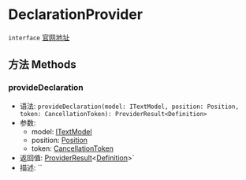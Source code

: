 # DeclarationProvider
`interface` [官网地址](https://microsoft.github.io/monaco-editor/docs.html#interfaces/languages.DeclarationProvider.html)

## 方法 Methods
### provideDeclaration
+ 语法: `provideDeclaration(model: ITextModel, position: Position, token: CancellationToken): ProviderResult<Definition>`
+ 参数: 
  + model: [ITextModel](../../editor/interfaces/ITextModel.md)
  + position: [Position](../../global/classes/Position.md)
  + token: [CancellationToken](../../global/interfaces/CancellationToken.md)
+ 返回值: [ProviderResult](../alias.md#providerresult)\<[Definition](../alias.md#definition)\>`
+ 描述: ``
